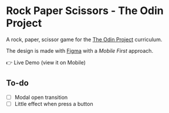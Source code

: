# Rock Paper Scissors - The Odin Project

A rock, paper, scissor game for the [The Odin Project](https://www.theodinproject.com/) curriculum.

The design is made with [Figma](https://figma.com/) with a *Mobile First* approach.

👉 Live Demo (view it on Mobile)

## To-do

- [ ] Modal open transition
- [ ] Little effect when press a button